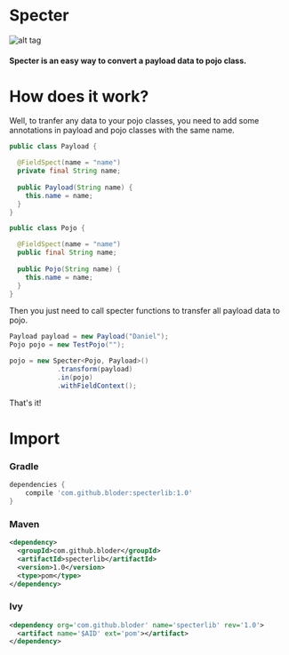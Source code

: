 # Specter

![alt tag](http://orig09.deviantart.net/b7f1/f/2013/300/6/5/one_eyed_spectre_animation_by_lissathekitty-d6rmh63.png)

#### Specter is an easy way to convert a payload data to pojo class.

# How does it work?

Well, to tranfer any data to your pojo classes, you need to add some annotations in payload and pojo classes with the same name.

```java
public class Payload {

  @FieldSpect(name = "name")
  private final String name;
  
  public Payload(String name) {
    this.name = name;
  }
}

public class Pojo {

  @FieldSpect(name = "name")
  public final String name;
  
  public Pojo(String name) {
    this.name = name;
  }
}
```

Then you just need to call specter functions to transfer all payload data to pojo.

```java
Payload payload = new Payload("Daniel");
Pojo pojo = new TestPojo("");

pojo = new Specter<Pojo, Payload>()
            .transform(payload)
            .in(pojo)
            .withFieldContext();
```

That's it!

# Import

### Gradle

```groovy
dependencies {
    compile 'com.github.bloder:specterlib:1.0'
}
```

### Maven

```xml
<dependency>
  <groupId>com.github.bloder</groupId>
  <artifactId>specterlib</artifactId>
  <version>1.0</version>
  <type>pom</type>
</dependency>
```

### Ivy

```xml
<dependency org='com.github.bloder' name='specterlib' rev='1.0'>
  <artifact name='$AID' ext='pom'></artifact>
</dependency>
```
